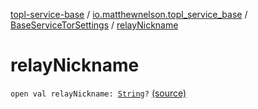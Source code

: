 [topl-service-base](../../index.md) / [io.matthewnelson.topl_service_base](../index.md) / [BaseServiceTorSettings](index.md) / [relayNickname](./relay-nickname.md)

# relayNickname

`open val relayNickname: `[`String`](https://kotlinlang.org/api/latest/jvm/stdlib/kotlin/-string/index.html)`?` [(source)](https://github.com/05nelsonm/TorOnionProxyLibrary-Android/blob/master/topl-service-base/src/main/java/io/matthewnelson/topl_service_base/BaseServiceTorSettings.kt#L420)